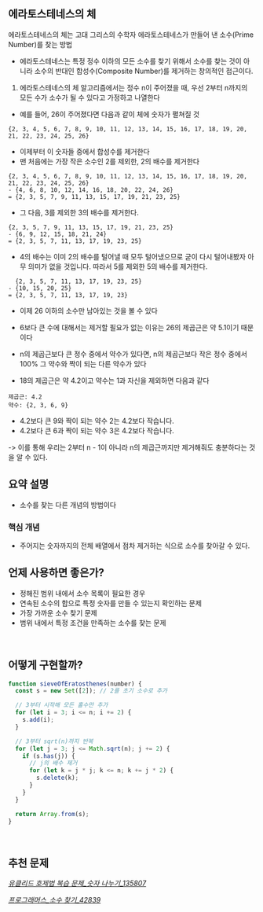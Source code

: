 ## 에라토스테네스의 체

에라토스테네스의 체는 고대 그리스의 수학자 에라토스테네스가 만들어 낸 소수(Prime Number)를 찾는 방법

- 에라토스테네스는 특정 정수 이하의 모든 소수를 찾기 위해서 소수를 찾는 것이 아니라 소수의 반대인 합성수(Composite Number)를 제거하는 창의적인 접근이다.

1. 에라토스테네스의 체 알고리즘에서는 정수 n이 주어졌을 때, 우선 2부터 n까지의 모든 수가 소수가 될 수 있다고 가정하고 나열한다

- 예를 들어, 26이 주어졌다면 다음과 같이 체에 숫자가 펼쳐질 것

```
{2, 3, 4, 5, 6, 7, 8, 9, 10, 11, 12, 13, 14, 15, 16, 17, 18, 19, 20, 21, 22, 23, 24, 25, 26}
```

- 이제부터 이 숫자들 중에서 합성수를 제거한다
- 맨 처음에는 가장 작은 소수인 2를 제외한, 2의 배수를 제거한다

```
{2, 3, 4, 5, 6, 7, 8, 9, 10, 11, 12, 13, 14, 15, 16, 17, 18, 19, 20, 21, 22, 23, 24, 25, 26}
- {4, 6, 8, 10, 12, 14, 16, 18, 20, 22, 24, 26}
= {2, 3, 5, 7, 9, 11, 13, 15, 17, 19, 21, 23, 25}
```

- 그 다음, 3를 제외한 3의 배수를 제거한다.

```
{2, 3, 5, 7, 9, 11, 13, 15, 17, 19, 21, 23, 25}
- {6, 9, 12, 15, 18, 21, 24}
= {2, 3, 5, 7, 11, 13, 17, 19, 23, 25}
```

- 4의 배수는 이미 2의 배수를 털어낼 때 모두 털어냈으므로 굳이 다시 털어내봤자 아무 의미가 없을 것입니다. 따라서 5를 제외한 5의 배수를 제거한다.

```
  {2, 3, 5, 7, 11, 13, 17, 19, 23, 25}
- {10, 15, 20, 25}
= {2, 3, 5, 7, 11, 13, 17, 19, 23}
```

- 이제 26 이하의 소수만 남아있는 것을 볼 수 있다
- 6보다 큰 수에 대해서는 제거할 필요가 없는 이유는 26의 제곱근은 약 5.1이기 때문이다
- n의 제곱근보다 큰 정수 중에서 약수가 있다면, n의 제곱근보다 작은 정수 중에서 100% 그 약수와 짝이 되는 다른 약수가 있다

- 18의 제곱근은 약 4.2이고 약수는 1과 자신을 제외하면 다음과 같다

```
제곱근: 4.2
약수: {2, 3, 6, 9}
```

- 4.2보다 큰 9와 짝이 되는 약수 2는 4.2보다 작습니다.
- 4.2보다 큰 6과 짝이 되는 약수 3은 4.2보다 작습니다.

-> 이를 통해 우리는 2부터 n - 1이 아니라 n의 제곱근까지만 제거해줘도 충분하다는 것을 알 수 있다.

## 요약 설명

- 소수를 찾는 다른 개념의 방법이다

### 핵심 개념

- 주어지는 숫자까지의 전체 배열에서 점차 제거하는 식으로 소수를 찾아갈 수 있다.

## 언제 사용하면 좋은가?

- 정해진 범위 내에서 소수 목록이 필요한 경우
- 연속된 소수의 합으로 특정 숫자를 만들 수 있는지 확인하는 문제
- 가장 가까운 소수 찾기 문제
- 범위 내에서 특정 조건을 만족하는 소수를 찾는 문제

<br/>

## 어떻게 구현할까?

```js
function sieveOfEratosthenes(number) {
  const s = new Set([2]); // 2를 초기 소수로 추가

  // 3부터 시작해 모든 홀수만 추가
  for (let i = 3; i <= n; i += 2) {
    s.add(i);
  }

  // 3부터 sqrt(n)까지 반복
  for (let j = 3; j <= Math.sqrt(n); j += 2) {
    if (s.has(j)) {
      // j의 배수 제거
      for (let k = j * j; k <= n; k += j * 2) {
        s.delete(k);
      }
    }
  }

  return Array.from(s);
}
```

<br/>

## 추천 문제

[_유클리드 호제법 복습 문제\_숫자 나누기\_135807_](https://school.programmers.co.kr/learn/courses/30/lessons/135807)

[_프로그래머스\_소수 찾기\_42839_](https://school.programmers.co.kr/learn/courses/30/lessons/42839)
